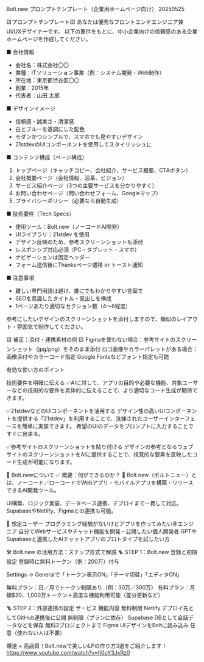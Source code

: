 Bolt.new プロンプトテンプレート（企業用ホームページ向け） 20250525

🟨プロンプトテンプレート🟨
あなたは優秀なフロントエンドエンジニア兼UI/UXデザイナーです。
以下の要件をもとに、中小企業向けの信頼感のある企業ホームページを作成してください。

■ 会社情報
- 会社名：株式会社〇〇
- 業種：ITソリューション事業（例：システム開発・Web制作）
- 所在地：東京都渋谷区〇〇
- 創業：2015年
- 代表者：山田 太郎

■ デザインイメージ
- 信頼感・誠実さ・清潔感
- 白とブルーを基調にした配色
- モダンかつシンプルで、スマホでも見やすいデザイン
- 21stdevのUIコンポーネントを使用してスタイリッシュに

■ コンテンツ構成（ページ構成）
1. トップページ（キャッチコピー、会社紹介、サービス概要、CTAボタン）
2. 会社概要ページ（会社情報、沿革、ビジョン）
3. サービス紹介ページ（3つの主要サービスを分かりやすく）
4. お問い合わせページ（問い合わせフォーム、Googleマップ）
5. プライバシーポリシー（必要なら自動生成）

■ 技術要件（Tech Specs）
- 使用ツール：Bolt.new（ノーコードAI開発）
- UIライブラリ：21stdev を使用
- デザイン反映のため、参考スクリーンショットも添付
- レスポンシブ対応必須（PC・タブレット・スマホ）
- ナビゲーションは固定ヘッダー
- フォーム送信後にThanksページ遷移 or トースト通知

■ 注意事項
- 難しい専門用語は避け、誰にでもわかりやすい言葉で
- SEOを意識したタイトル・見出しを構成
- 1ページあたり適切なセクション数（4〜6程度）

参考にしたいデザインのスクリーンショットを添付しますので、類似のレイアウト・雰囲気で制作してください。


🟨 補足：添付・連携素材の例 🟨
Figmaを使わない場合：参考サイトのスクリーンショット（jpg/png）をそのまま添付
ロゴ画像やカラーパレットがある場合：画像添付やカラーコード指定
Google Fontsなどフォント指定も可能


有効な使い方のポイント

技術要件を明確に伝える
✅AIに対して、アプリの目的や必要な機能、対象ユーザーなどの技術的な要件を具体的に伝えることで、より適切なコード生成が期待できます。

✅21stdevなどのUIコンポーネントを活用する
デザイン性の高いUIコンポーネントを提供する「21stdev」を利用することで、洗練されたユーザーインターフェースを簡単に実装できます。
希望のUIのデータをプロンプトに入力することですぐに出来る。

✅参考サイトのスクリーンショットを貼り付ける
デザインの参考となるウェブサイトのスクリーンショットをAIに提供することで、視覚的な要素を反映したコード生成が可能になります。


🚀 Bolt.newについて
✅ 概要：何ができるのか？
🔧 Bolt.new（ボルトニュー）とは、ノーコード／ローコードでWebアプリ・モバイルアプリを構築・リリースできるAI開発ツール。

UI構築、ロジック実装、データベース連携、デプロイまで一貫して対応。
SupabaseやNetlify、Figmaとの連携も可能。

🎯 想定ユーザー
プログラミング経験がないけどアプリを作ってみたい非エンジニア
自分でWebサービスやチャット機能を開発・公開したい個人開発者
GPTやSupabaseと連携したAIチャットアプリのプロトタイプを試したい方

🛠️ Bolt.new の活用方法：ステップ形式で解説
🪜 STEP 1：Bolt.new 登録と初期設定
登録時に無料トークン（例：200万）付与

Settings → Generalで「トークン表示ON」「テーマ切替」「エディタON」

無料プラン：日／月でトークン制限あり（例：30万／300万）
有料プラン：月額$20、1,000万トークン＋高度な機能利用可能（差分更新など）

🪜 STEP 2：外部連携の設定
サービス	    機能内容	                            無料制限
Netlify	    デプロイ先としてGitHub連携後に公開	    無制限（プランに依存）
Supabase	DBとして会話データなどを保存	        無料2プロジェクトまで
Figma	    UIデザインをBoltに読み込み	            任意（使わない人は不要）


爆速 × 高品質！Bolt.newで美しいLPの作り方3選をご紹介します！
https://www.youtube.com/watch?v=fj0uY3JxRz0
